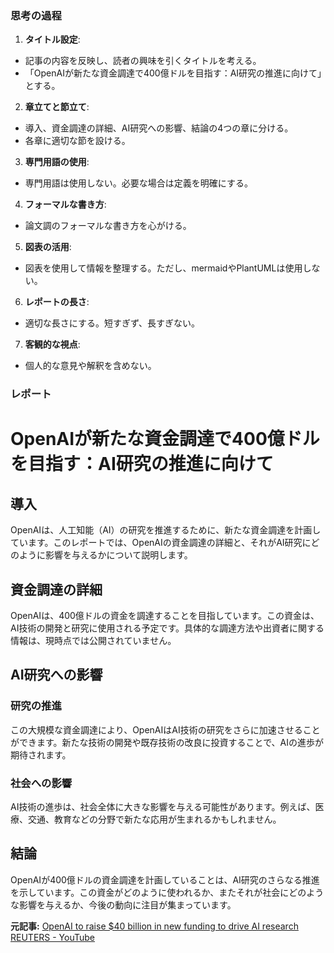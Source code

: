 ### 思考の過程

1. **タイトル設定**:
 - 記事の内容を反映し、読者の興味を引くタイトルを考える。
 - 「OpenAIが新たな資金調達で400億ドルを目指す：AI研究の推進に向けて」とする。

2. **章立てと節立て**:
 - 導入、資金調達の詳細、AI研究への影響、結論の4つの章に分ける。
 - 各章に適切な節を設ける。

3. **専門用語の使用**:
 - 専門用語は使用しない。必要な場合は定義を明確にする。

4. **フォーマルな書き方**:
 - 論文調のフォーマルな書き方を心がける。

5. **図表の活用**:
 - 図表を使用して情報を整理する。ただし、mermaidやPlantUMLは使用しない。

6. **レポートの長さ**:
 - 適切な長さにする。短すぎず、長すぎない。

7. **客観的な視点**:
 - 個人的な意見や解釈を含めない。

### レポート

# OpenAIが新たな資金調達で400億ドルを目指す：AI研究の推進に向けて

## 導入

OpenAIは、人工知能（AI）の研究を推進するために、新たな資金調達を計画しています。このレポートでは、OpenAIの資金調達の詳細と、それがAI研究にどのように影響を与えるかについて説明します。

## 資金調達の詳細

OpenAIは、400億ドルの資金を調達することを目指しています。この資金は、AI技術の開発と研究に使用される予定です。具体的な調達方法や出資者に関する情報は、現時点では公開されていません。

## AI研究への影響

### 研究の推進

この大規模な資金調達により、OpenAIはAI技術の研究をさらに加速させることができます。新たな技術の開発や既存技術の改良に投資することで、AIの進歩が期待されます。

### 社会への影響

AI技術の進歩は、社会全体に大きな影響を与える可能性があります。例えば、医療、交通、教育などの分野で新たな応用が生まれるかもしれません。

## 結論

OpenAIが400億ドルの資金調達を計画していることは、AI研究のさらなる推進を示しています。この資金がどのように使われるか、またそれが社会にどのような影響を与えるか、今後の動向に注目が集まっています。

**元記事:** [OpenAI to raise $40 billion in new funding to drive AI research REUTERS - YouTube](https://www.youtube.com/watch?v=T-K_z0UBcIM)